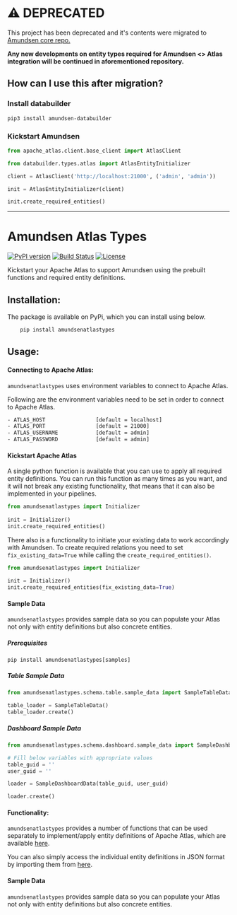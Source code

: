 # ⚠️ DEPRECATED

This project has been deprecated and it's contents were migrated to [Amundsen core repo.](https://github.com/amundsen-io/amundsen/blob/main/databuilder/README.md#register-entity-types-using-standalone-script)

**Any new developments on entity types required for Amundsen <> Atlas integration will be continued in aforementioned repository.**

## How can I use this after migration?

### Install databuilder

```shell script
pip3 install amundsen-databuilder
```

### Kickstart Amundsen

```python
from apache_atlas.client.base_client import AtlasClient

from databuilder.types.atlas import AtlasEntityInitializer

client = AtlasClient('http://localhost:21000', ('admin', 'admin'))

init = AtlasEntityInitializer(client)

init.create_required_entities()
```

---

# Amundsen Atlas Types
[![PyPI version](https://badge.fury.io/py/amundsenatlastypes.svg)](https://badge.fury.io/py/amundsenatlastypes)
[![Build Status](https://api.travis-ci.org/dwarszawski/amundsen-atlas-types.svg?branch=master)](https://travis-ci.org/dwarszawski/amundsen-atlas-types)
[![License](http://img.shields.io/:license-Apache%202-blue.svg)](LICENSE)

Kickstart your Apache Atlas to support Amundsen using the prebuilt functions and required entity definitions.  

## Installation:
The package is available on PyPi, which you can install using below. 

```bash
    pip install amundsenatlastypes
```

## Usage:

#### Connecting to Apache Atlas:
`amundsenatlastypes` uses environment variables to connect to Apache Atlas. 

Following are the environment variables need to be set in order to connect to 
Apache Atlas. 

```bash
- ATLAS_HOST                [default = localhost]
- ATLAS_PORT                [default = 21000]
- ATLAS_USERNAME            [default = admin]
- ATLAS_PASSWORD            [default = admin]
```

#### Kickstart Apache Atlas
A single python function is available that you can use to apply all required entity definitions. 
You can run this function as many times as you want, and it will not break any existing functionality, that means
that it can also be implemented in your pipelines. 

```python
from amundsenatlastypes import Initializer
    
init = Initializer()
init.create_required_entities()
```

There also is a functionality to initiate your existing data to work accordingly with Amundsen. 
To create required relations you need to set `fix_existing_data=True` while calling the `create_required_entities()`.

```python
from amundsenatlastypes import Initializer
    
init = Initializer()
init.create_required_entities(fix_existing_data=True)
```

#### Sample Data

`amundsenatlastypes` provides sample data so you can populate your Atlas not only with entity definitions but also
concrete entities.

##### Prerequisites
```shell script
pip install amundsenatlastypes[samples]
```

##### Table Sample Data
```python
from amundsenatlastypes.schema.table.sample_data import SampleTableData

table_loader = SampleTableData()
table_loader.create()
```

##### Dashboard Sample Data

```python
from amundsenatlastypes.schema.dashboard.sample_data import SampleDashboardData

# Fill below variables with appropriate values
table_guid = ''
user_guid = ''

loader = SampleDashboardData(table_guid, user_guid)

loader.create()
```

#### Functionality:
`amundsenatlastypes` provides a number of functions that can be used separately to 
implement/apply entity definitions of Apache Atlas, which are available [here](/amundsenatlastypes/__init__.py).


You can also simply access the individual entity definitions in JSON format by importing them 
from [here](amundsenatlastypes/types.py).  

#### Sample Data

`amundsenatlastypes` provides sample data so you can populate your Atlas not only with entity definitions but also
concrete entities.
